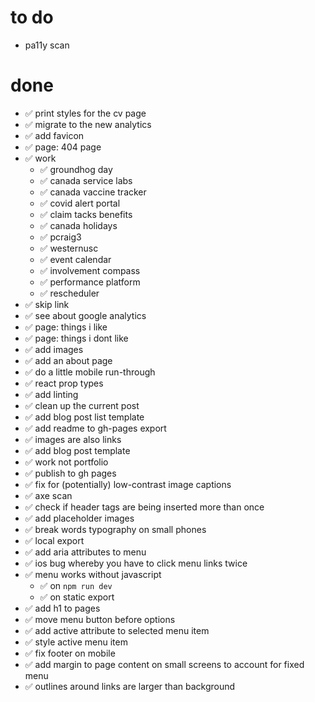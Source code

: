 # to do

- pa11y scan

# done

- ✅ print styles for the cv page
- ✅ migrate to the new analytics
- ✅ add favicon
- ✅ page: 404 page
- ✅ work
  - ✅ groundhog day
  - ✅ canada service labs
  - ✅ canada vaccine tracker
  - ✅ covid alert portal
  - ✅ claim tacks benefits
  - ✅ canada holidays
  - ✅ pcraig3
  - ✅ westernusc
  - ✅ event calendar
  - ✅ involvement compass
  - ✅ performance platform
  - ✅ rescheduler
- ✅ skip link
- ✅ see about google analytics
- ✅ page: things i like
- ✅ page: things i dont like
- ✅ add images
- ✅ add an about page
- ✅ do a little mobile run-through
- ✅ react prop types
- ✅ add linting
- ✅ clean up the current post
- ✅ add blog post list template
- ✅ add readme to gh-pages export
- ✅ images are also links
- ✅ add blog post template
- ✅ work not portfolio
- ✅ publish to gh pages
- ✅ fix for (potentially) low-contrast image captions
- ✅ axe scan
- ✅ check if header tags are being inserted more than once
- ✅ add placeholder images
- ✅ break words typography on small phones
- ✅ local export
- ✅ add aria attributes to menu
- ✅ ios bug whereby you have to click menu links twice
- ✅ menu works without javascript
  - ✅ on `npm run dev`
  - ✅ on static export
- ✅ add h1 to pages
- ✅ move menu button before options
- ✅ add active attribute to selected menu item
- ✅ style active menu item
- ✅ fix footer on mobile
- ✅ add margin to page content on small screens to account for fixed menu
- ✅ outlines around links are larger than background
